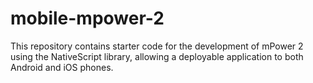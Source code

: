 # mobile-mpower-2
This repository contains starter code for the development of mPower 2 using the NativeScript library, allowing a deployable application to both Android and iOS phones. 
